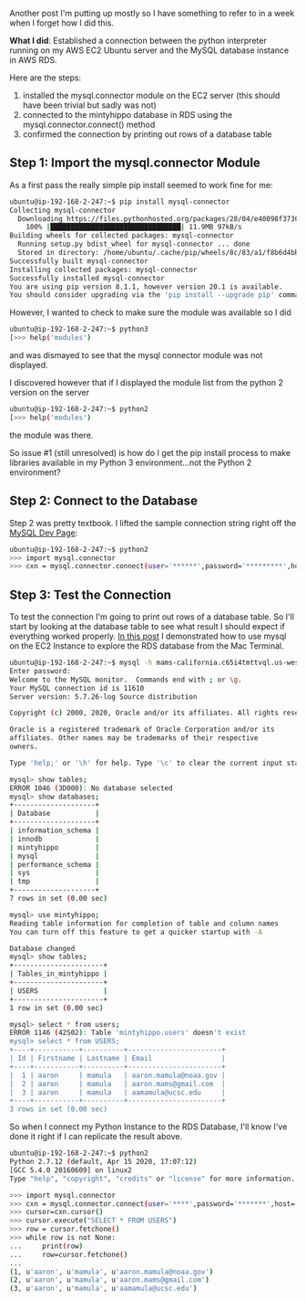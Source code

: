 Another post I'm putting up mostly so I have something to refer to in a week when I forget how I did this.

**What I did**: Established a connection between the python interpreter running on my AWS EC2 Ubuntu server and the MySQL database instance in AWS RDS.

Here are the steps:
1. installed the mysql.connector module on the EC2 server (this should have been trivial but sadly was not)
2. connected to the mintyhippo database in RDS using the mysql.connector.connect() method
3. confirmed the connection by printing out rows of a database table

## Step 1: Import the mysql.connector Module

As a first pass the really simple pip install seemed to work fine for me:

```bash
ubuntu@ip-192-168-2-247:~$ pip install mysql-connector
Collecting mysql-connector
  Downloading https://files.pythonhosted.org/packages/28/04/e40098f3730e75bbe36a338926f566ea803550a34fb50535499f4fc4787a/mysql-connector-2.2.9.tar.gz (11.9MB)
    100% |████████████████████████████████| 11.9MB 97kB/s 
Building wheels for collected packages: mysql-connector
  Running setup.py bdist_wheel for mysql-connector ... done
  Stored in directory: /home/ubuntu/.cache/pip/wheels/8c/83/a1/f8b6d4bb1bd6208bbde1608bbfa7557504bed9eaf2ecf8c175
Successfully built mysql-connector
Installing collected packages: mysql-connector
Successfully installed mysql-connector
You are using pip version 8.1.1, however version 20.1 is available.
You should consider upgrading via the 'pip install --upgrade pip' command. 
```

However, I wanted to check to make sure the module was available so I did

```bash
ubuntu@ip-192-168-2-247:~$ python3
[>>> help('modules')

```

and was dismayed to see that the mysql connector module was not displayed.

I discovered however that if I displayed the module list from the python 2 version on the server

```bash
ubuntu@ip-192-168-2-247:~$ python2
[>>> help('modules')
```

the module was there.

So issue #1 (still unresolved) is how do I get the pip install process to make libraries available in my Python 3 environment...not the Python 2 environment?

## Step 2: Connect to the Database

Step 2 was pretty textbook. I lifted the sample connection string right off the [MySQL Dev Page](https://dev.mysql.com/doc/connector-python/en/connector-python-example-connecting.html):

```bash
ubuntu@ip-192-168-2-247:~$ python2
>>> import mysql.connector
>>> cxn = mysql.connector.connect(user='******',password='*********',host='mams-california.c65i4tmttvql.us-west-1.rds.amazonaws.com',database='mintyhippo')
```

## Step 3: Test the Connection

To test the connection I'm going to print out rows of a database table. So I'll start by looking at the database table to see what result I should expect if everything worked properly. [In this post](https://aaronmams.github.io/AWS-MySQL-DB-in-a-Custom-VPC/) I demonstrated how to use mysql on the EC2 Instance to explore the RDS database from the Mac Terminal. 

```bash
ubuntu@ip-192-168-2-247:~$ mysql -h mams-california.c65i4tmttvql.us-west-1.rds.amazonaws.com -u ****** -p
Enter password: 
Welcome to the MySQL monitor.  Commands end with ; or \g.
Your MySQL connection id is 11610
Server version: 5.7.26-log Source distribution

Copyright (c) 2000, 2020, Oracle and/or its affiliates. All rights reserved.

Oracle is a registered trademark of Oracle Corporation and/or its
affiliates. Other names may be trademarks of their respective
owners.

Type 'help;' or '\h' for help. Type '\c' to clear the current input statement.

mysql> show tables;
ERROR 1046 (3D000): No database selected
mysql> show databases;
+--------------------+
| Database           |
+--------------------+
| information_schema |
| innodb             |
| mintyhippo         |
| mysql              |
| performance_schema |
| sys                |
| tmp                |
+--------------------+
7 rows in set (0.00 sec)

mysql> use mintyhippo;
Reading table information for completion of table and column names
You can turn off this feature to get a quicker startup with -A

Database changed
mysql> show tables;
+----------------------+
| Tables_in_mintyhippo |
+----------------------+
| USERS                |
+----------------------+
1 row in set (0.00 sec)

mysql> select * from users;
ERROR 1146 (42S02): Table 'mintyhippo.users' doesn't exist
mysql> select * from USERS;
+----+-----------+----------+-----------------------+
| Id | Firstname | Lastname | Email                 |
+----+-----------+----------+-----------------------+
|  1 | aaron     | mamula   | aaron.mamula@noaa.gov |
|  2 | aaron     | mamula   | aaron.mams@gmail.com  |
|  3 | aaron     | mamula   | aamamula@ucsc.edu     |
+----+-----------+----------+-----------------------+
3 rows in set (0.00 sec)
```

So when I connect my Python Instance to the RDS Database, I'll know I've done it right if I can replicate the result above. 

```bash
ubuntu@ip-192-168-2-247:~$ python2
Python 2.7.12 (default, Apr 15 2020, 17:07:12) 
[GCC 5.4.0 20160609] on linux2
Type "help", "copyright", "credits" or "license" for more information.

>>> import mysql.connector
>>> cxn = mysql.connector.connect(user='****',password='*******',host='mams-california.c65i4tmttvql.us-west-1.rds.amazonaws.com',database='mintyhippo')
>>> cursor=cxn.cursor()
>>> cursor.execute("SELECT * FROM USERS")
>>> row = cursor.fetchone()
>>> while row is not None:
...     print(row)
...     row=cursor.fetchone()
... 
(1, u'aaron', u'mamula', u'aaron.mamula@noaa.gov')
(2, u'aaron', u'mamula', u'aaron.mams@gmail.com')
(3, u'aaron', u'mamula', u'aamamula@ucsc.edu')

``` 
